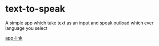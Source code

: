 # text-to-speak
A simple app which take text as an input and speak outload which ever language you select

[app-link](https://deluxe-pika-f88dac.netlify.app/)
